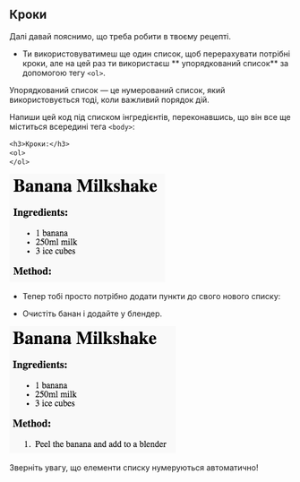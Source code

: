## Кроки

Далі давай пояснимо, що треба робити в твоєму рецепті.

+ Ти використовуватимеш ще один список, щоб перерахувати потрібні кроки, але на цей раз ти використаєш ** упорядкований список** за допомогою тегу `<ol>`.

Упорядкований список — це нумерований список, який використовується тоді, коли важливий порядок дій.

Напиши цей код під списком інгредієнтів, переконавшись, що він все ще міститься всередині тега `<body>`:

    <h3>Кроки:</h3>
    <ol>
    </ol>
    

![скріншот](images/recipe-method.png)

+ Тепер тобі просто потрібно додати пункти до свого нового списку:

    <li>Очистіть банан і додайте у блендер.</li>
    

![скріншот](images/recipe-ol.png)

Зверніть увагу, що елементи списку нумеруються автоматично!